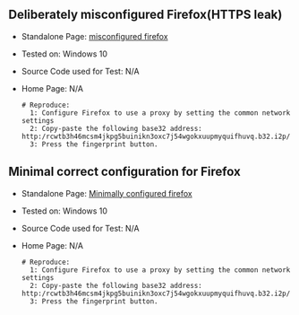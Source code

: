 ## Deliberately misconfigured Firefox(HTTPS leak)

  * Standalone Page: [misconfigured firefox](https://github.com/eyedeekay/various-i2p-browsers/tree/master/firefox-esr)
  * Tested on: Windows 10
  * Source Code used for Test: N/A
  * Home Page: N/A

        # Reproduce:
          1: Configure Firefox to use a proxy by setting the common network settings
          2: Copy-paste the following base32 address: http:/rcwtb3h46mcsm4jkpg5buinikn3oxc7j54wgokxuupmyquifhuvq.b32.i2p/
          3: Press the fingerprint button.

## Minimal correct configuration for Firefox


  * Standalone Page: [Minimally configured firefox](https://github.com/eyedeekay/various-i2p-browsers/tree/master/firefox-esr)
  * Tested on: Windows 10
  * Source Code used for Test: N/A
  * Home Page: N/A

        # Reproduce:
          1: Configure Firefox to use a proxy by setting the common network settings
          2: Copy-paste the following base32 address: http:/rcwtb3h46mcsm4jkpg5buinikn3oxc7j54wgokxuupmyquifhuvq.b32.i2p/
          3: Press the fingerprint button.


